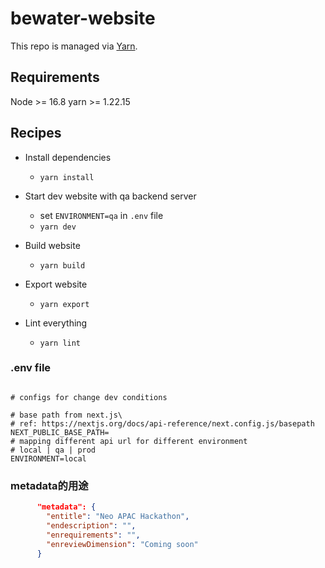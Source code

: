# bewater-website

This repo is managed via [Yarn](https://yarnpkg.com).

## Requirements
Node >= 16.8
yarn >= 1.22.15

## Recipes

* Install dependencies
  * `yarn install`

* Start dev website with qa backend server
  * set `ENVIRONMENT=qa` in `.env` file
  * `yarn dev`

* Build website
  * `yarn build`
* Export website
  * `yarn export`
* Lint everything
  * `yarn lint`


### .env file
```

# configs for change dev conditions

# base path from next.js\
# ref: https://nextjs.org/docs/api-reference/next.config.js/basepath
NEXT_PUBLIC_BASE_PATH=
# mapping different api url for different environment
# local | qa | prod
ENVIRONMENT=local
```

### metadata的用途

```json
      "metadata": {
        "entitle": "Neo APAC Hackathon",
        "endescription": "",
        "enrequirements": "",
        "enreviewDimension": "Coming soon"
      }
```
